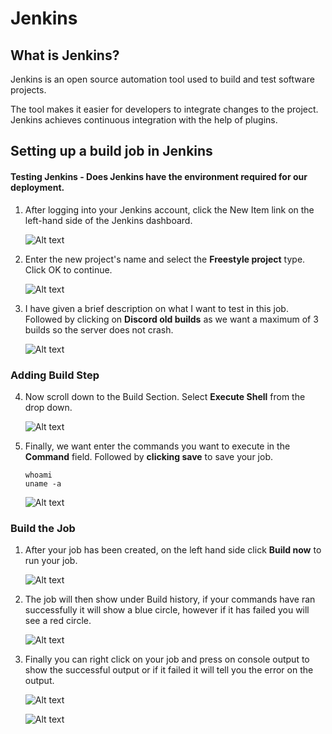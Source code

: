
# Jenkins

## What is Jenkins? 

Jenkins is an open source automation tool used to build and test software projects. 
<br>

The tool makes it easier for developers to integrate changes to the project. Jenkins achieves continuous integration with the help of plugins. 


## Setting up a build job in Jenkins 

#### Testing Jenkins - Does Jenkins have the environment required for our deployment.

1) After logging into your Jenkins account, click the New Item link on the left-hand side of the Jenkins dashboard.
   
   ![Alt text](images/new_item.png)

2)  Enter the new project's name and select the **Freestyle project** type. Click OK to continue.

    ![Alt text](images/project_type.png)

3) I have given a brief description on what I want to test in this job. Followed by clicking on **Discord old builds** as we want a maximum of 3 builds so the server does not crash. 
   
   ![Alt text](images/general.png)

### Adding Build Step 

4) Now scroll down to the Build Section. Select **Execute Shell** from the drop down. 
   
   ![Alt text](images/execute_shell.png)   

5) Finally, we want enter the commands you want to execute in the **Command** field. Followed by **clicking save** to save your job.  

   ```
   whoami 
   uname -a 

   ```

      ![Alt text](images/commands.png)


### Build the Job

1) After your job has been created, on the left hand side click **Build now** to run your job. 

   ![Alt text](images/build_now.png)

2) The job will then show under Build history, if your commands have ran successfully it will show a blue circle, however if it has failed you will see a red circle. 
   
   ![Alt text](images/build.png)

3) Finally you can right click on your job and press on console output to show the successful output or if it failed it will tell you the error on the output. 
   
   ![Alt text](images/output_consolee.png)


   ![Alt text](images/output_message.png)